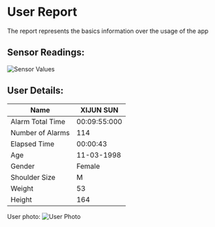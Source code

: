 # User Report
The report represents the basics information over the usage of the app
## Sensor Readings:
![Sensor Values](C:\Users\icadmin\user_ui\gui/data/img/graphs/graph_20240829135213_2.png)
## User Details:
| Name | XIJUN  SUN |
| --- | --- |
| Alarm Total Time | 00:09:55:000 |
| Number of Alarms | 114 |
| Elapsed Time | 00:00:43 |
| Age | 11-03-1998 |
| Gender | Female |
| Shoulder Size | M |
| Weight | 53 |
| Height | 164 |
User photo:
![User Photo](C:/Users/icadmin/Pictures/yanyan.jpg)
